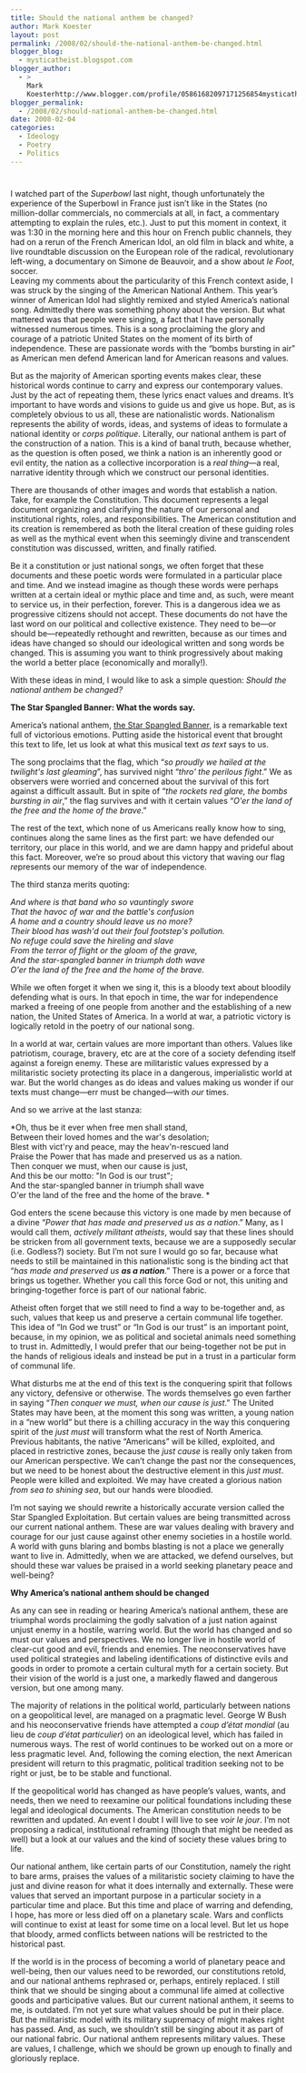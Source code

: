```yaml
---
title: Should the national anthem be changed?
author: Mark Koester
layout: post
permalink: /2008/02/should-the-national-anthem-be-changed.html
blogger_blog:
  - mysticatheist.blogspot.com
blogger_author:
  - >
    Mark
    Koesterhttp://www.blogger.com/profile/05861682097171256854mysticatheist@gmail.com
blogger_permalink:
  - /2008/02/should-national-anthem-be-changed.html
date: 2008-02-04
categories:
  - Ideology
  - Poetry
  - Politics
---
```

# 

I watched part of the *Superbowl* last night, though unfortunately the experience of the Superbowl in France just isn’t like in the States (no million-dollar commercials, no commercials at all, in fact, a commentary attempting to explain the rules, etc.). Just to put this moment in context, it was 1:30 in the morning here and this hour on French public channels, they had on a rerun of the French American Idol, an old film in black and white, a live roundtable discussion on the European role of the radical, revolutionary left-wing, a documentary on Simone de Beauvoir, and a show about *le Foot*, soccer.   
Leaving my comments about the particularity of this French context aside, I was struck by the singing of the American National Anthem. This year’s winner of American Idol had slightly remixed and styled America’s national song. Admittedly there was something phony about the version. But what mattered was that people were singing, a fact that I have personally witnessed numerous times. This is a song proclaiming the glory and courage of a patriotic United States on the moment of its birth of independence. These are passionate words with the “bombs bursting in air” as American men defend American land for American reasons and values. 

But as the majority of American sporting events makes clear, these historical words continue to carry and express our contemporary values. Just by the act of repeating them, these lyrics enact values and dreams. It’s important to have words and visions to guide us and give us hope. But, as is completely obvious to us all, these are nationalistic words. Nationalism represents the ability of words, ideas, and systems of ideas to formulate a national identity or *corps politique*. Literally, our national anthem is part of the construction of a nation. This is a kind of banal truth, because whether, as the question is often posed, we think a nation is an inherently good or evil entity, the nation as a collective incorporation is a *real thing*—a real, narrative identity through which we construct our personal identities. 

There are thousands of other images and words that establish a nation. Take, for example the Constitution. This document represents a legal document organizing and clarifying the nature of our personal and institutional rights, roles, and responsibilities. The American constitution and its creation is remembered as both the literal creation of these guiding roles as well as the mythical event when this seemingly divine and transcendent constitution was discussed, written, and finally ratified. 

Be it a constitution or just national songs, we often forget that these documents and these poetic words were formulated in a particular place and time. And we instead imagine as though these words were perhaps written at a certain ideal or mythic place and time and, as such, were meant to service us, in their perfection, forever. This is a dangerous idea we as progressive citizens should not accept. These documents do not have the last word on our political and collective existence. They need to be—or should be—repeatedly rethought and rewritten, because as our times and ideas have changed so should our ideological written and song words be changed. This is assuming you want to think progressively about making the world a better place (economically and morally!). 

With these ideas in mind, I would like to ask a simple question: *Should the national anthem be changed?* 

**The Star Spangled Banner: What the words say.**

America’s national anthem, [the Star Spangled Banner][1], is a remarkable text full of victorious emotions. Putting aside the historical event that brought this text to life, let us look at what this musical text *as text* says to us. 

The song proclaims that the flag, which “*so proudly we hailed at the twilight's last gleaming*”, has survived night “*thro' the perilous fight*.” We as observers were worried and concerned about the survival of this fort against a difficult assault. But in spite of “*the rockets red glare, the bombs bursting in air*,” the flag survives and with it certain values “*O'er the land of the free and the home of the brave*.”

The rest of the text, which none of us Americans really know how to sing, continues along the same lines as the first part: we have defended our territory, our place in this world, and we are damn happy and prideful about this fact. Moreover, we’re so proud about this victory that waving our flag *re*presents our memory of the war of independence. 

The third stanza merits quoting: 

*And where is that band who so vauntingly swore  
That the havoc of war and the battle's confusion  
A home and a country should leave us no more?  
Their blood has wash'd out their foul footstep's pollution.  
No refuge could save the hireling and slave  
From the terror of flight or the gloom of the grave,  
And the star-spangled banner in triumph doth wave  
O'er the land of the free and the home of the brave.*

While we often forget it when we sing it, this is a bloody text about bloodily defending what is ours. In that epoch in time, the war for independence marked a freeing of one people from another and the establishing of a new nation, the United States of America. In a world at war, a patriotic victory is logically retold in the poetry of our national song. 

In a world at war, certain values are more important than others. Values like patriotism, courage, bravery, etc are at the core of a society defending itself against a foreign enemy. These are militaristic values expressed by a militaristic society protecting its place in a dangerous, imperialistic world at war. But the world changes as do ideas and values making us wonder if our texts must change—err must be changed—with *our* times. 

And so we arrive at the last stanza:

*Oh, thus be it ever when free men shall stand,  
Between their loved homes and the war's desolation;  
Blest with vict'ry and peace, may the heav'n-rescued land  
Praise the Power that has made and preserved us as a nation.  
Then conquer we must, when our cause is just,  
And this be our motto: "In God is our trust";  
And the star-spangled banner in triumph shall wave  
O'er the land of the free and the home of the brave. *

God enters the scene because this victory is one made by men because of a divine “*Power that has made and preserved us as a nation*.” Many, as I would call them, *actively militant atheists*, would say that these lines should be stricken from all government texts, because we are a supposedly secular (i.e. Godless?) society. But I’m not sure I would go so far, because what needs to still be maintained in this nationalistic song is the binding act that “*has made and preserved us **as a nation***.” There is a power or a force that brings us together. Whether you call this force God or not, this uniting and bringing-together force is part of our national fabric. 

Atheist often forget that we still need to find a way to be-together and, as such, values that keep us and preserve a certain communal life together. This idea of “In God we trust” or “In God is our trust” is an important point, because, in my opinion, we as political and societal animals need something to trust in. Admittedly, I would prefer that our being-together not be put in the hands of religious ideals and instead be put in a trust in a particular form of communal life. 

What disturbs me at the end of this text is the conquering spirit that follows any victory, defensive or otherwise. The words themselves go even farther in saying “*Then conquer we must, when our cause is just*.” The United States may have been, at the moment this song was written, a young nation in a “new world” but there is a chilling accuracy in the way this conquering spirit of the *just must* will transform what the rest of North America. Previous habitants, the native “Americans” will be killed, exploited, and placed in restrictive zones, because the *just cause* is really only taken from our American perspective. We can’t change the past nor the consequences, but we need to be honest about the destructive element in this *just must*. People were killed and exploited. We may have created a glorious nation *from sea to shining sea*, but our hands were bloodied. 

I’m not saying we should rewrite a historically accurate version called the Star Spangled Exploitation. But certain values are being transmitted across our current national anthem. These are war values dealing with bravery and courage for our just cause against other enemy societies in a hostile world. A world with guns blaring and bombs blasting is not a place we generally want to live in. Admittedly, when we are attacked, we defend ourselves, but should these war values be praised in a world seeking planetary peace and well-being? 

**Why ****America****’s national anthem should be changed**

As any can see in reading or hearing America’s national anthem, these are triumphal words proclaiming the godly salvation of a just nation against unjust enemy in a hostile, warring world. But the world has changed and so must our values and perspectives. We no longer live in hostile world of clear-cut good and evil, friends and enemies. The neoconservatives have used political strategies and labeling identifications of distinctive evils and goods in order to promote a certain cultural myth for a certain society. But their vision of the world is a just one, a markedly flawed and dangerous version, but one among many. 

The majority of relations in the political world, particularly between nations on a geopolitical level, are managed on a pragmatic level. George W Bush and his neoconservative friends have attempted a *coup d’état mondial* (au lieu de *coup d’état particulier*) on an ideological level, which has failed in numerous ways. The rest of world continues to be worked out on a more or less pragmatic level. And, following the coming election, the next American president will return to this pragmatic, political tradition seeking not to be right or just, be to be stable and functional.

If the geopolitical world has changed as have people’s values, wants, and needs, then we need to reexamine our political foundations including these legal and ideological documents. The American constitution needs to be rewritten and updated. An event I doubt I will live to see *voir le jour*. I’m not proposing a radical, institutional reframing (though that might be needed as well) but a look at our values and the kind of society these values bring to life. 

Our national anthem, like certain parts of our Constitution, namely the right to bare arms, praises the values of a militaristic society claiming to have the just and divine reason for what it does internally and externally. These were values that served an important purpose in a particular society in a particular time and place. But this time and place of warring and defending, I hope, has more or less died off on a planetary scale. Wars and conflicts will continue to exist at least for some time on a local level. But let us hope that bloody, armed conflicts between nations will be restricted to the historical past. 

If the world is in the process of becoming a world of planetary peace and well-being, then our values need to be reworded, our constitutions retold, and our national anthems rephrased or, perhaps, entirely replaced. I still think that we should be singing about a communal life aimed at collective goods and participative values. But our current national anthem, it seems to me, is outdated. I’m not yet sure what values should be put in their place. But the militaristic model with its military supremacy of might makes right has passed. And, as such, we shouldn’t still be singing about it as part of our national fabric. Our national anthem represents military values. These are values, I challenge, which we should be grown up enough to finally and gloriously replace. 

[1]: http://en.wikipedia.org/wiki/The_Star-Spangled_Banner